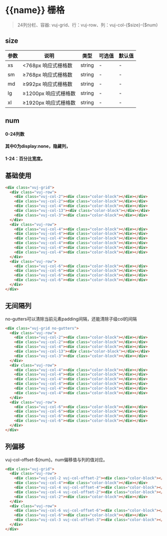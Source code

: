 # {{name}} 栅格
> 24列分栏、容器: vuj-grid、行：vuj-row、列：vuj-col-{$size}-{$num}

## size
| 参数      | 说明    | 类型      | 可选值       | 默认值   |
|---------- |-------- |---------- |-------------  |-------- |
| xs  | <768px  响应式栅格数    | string   | - | -|
| sm  | ≥768px  响应式栅格数    | string   | - | -|
| md  | ≥992px  响应式栅格数    | string   | - | -|
| lg  | ≥1200px  响应式栅格数    | string   | - | -|
| xl  | ≥1920px  响应式栅格数    | string   | - | -|

## num 
#### 0-24列数
#### 其中0为display:none，隐藏列，
#### 1-24：百分比宽度。

## 基础使用
<div class="vuj-grid">
  <div class="vuj-row">
    <div class="vuj-col-2"><div class="color-block"></div></div>
    <div class="vuj-col-2"><div class="color-block"></div></div>
    <div class="vuj-col-4"><div class="color-block"></div></div>
    <div class="vuj-col-13"><div class="color-block"></div></div>
    <div class="vuj-col-3"><div class="color-block"></div></div>
  </div>
  <div class="vuj-row">
    <div class="vuj-col-4"><div class="color-block"></div></div>
    <div class="vuj-col-4"><div class="color-block"></div></div>
    <div class="vuj-col-4"><div class="color-block"></div></div>
    <div class="vuj-col-4"><div class="color-block"></div></div>
    <div class="vuj-col-4"><div class="color-block"></div></div>
    <div class="vuj-col-4"><div class="color-block"></div></div>
  </div>
  <div class="vuj-row">
    <div class="vuj-col-6"><div class="color-block"></div></div>
    <div class="vuj-col-6"><div class="color-block"></div></div>
    <div class="vuj-col-6"><div class="color-block"></div></div>
    <div class="vuj-col-6"><div class="color-block"></div></div>
  </div>
</div>
<open-code :open="false">

```html
<div class="vuj-grid">
  <div class="vuj-row">
    <div class="vuj-col-2"><div class="color-block"></div></div>
    <div class="vuj-col-2"><div class="color-block"></div></div>
    <div class="vuj-col-4"><div class="color-block"></div></div>
    <div class="vuj-col-13"><div class="color-block"></div></div>
    <div class="vuj-col-3"><div class="color-block"></div></div>
  </div>
  <div class="vuj-row">
    <div class="vuj-col-4"><div class="color-block"></div></div>
    <div class="vuj-col-4"><div class="color-block"></div></div>
    <div class="vuj-col-4"><div class="color-block"></div></div>
    <div class="vuj-col-4"><div class="color-block"></div></div>
    <div class="vuj-col-4"><div class="color-block"></div></div>
    <div class="vuj-col-4"><div class="color-block"></div></div>
  </div>
  <div class="vuj-row">
    <div class="vuj-col-6"><div class="color-block"></div></div>
    <div class="vuj-col-6"><div class="color-block"></div></div>
    <div class="vuj-col-6"><div class="color-block"></div></div>
    <div class="vuj-col-6"><div class="color-block"></div></div>
  </div>
</div>
```

</open-code>

## 无间隔列
no-gutters可以清除当前元素padding间隔，还能清除子级col的间隔
<div class="vuj-grid no-gutters">
  <div class="vuj-row">
    <div class="vuj-col-2"><div class="color-block"></div></div>
    <div class="vuj-col-2"><div class="color-block"></div></div>
    <div class="vuj-col-4"><div class="color-block"></div></div>
    <div class="vuj-col-13"><div class="color-block"></div></div>
    <div class="vuj-col-3"><div class="color-block"></div></div>
  </div>
  <div class="vuj-row">
    <div class="vuj-col-4"><div class="color-block"></div></div>
    <div class="vuj-col-4"><div class="color-block"></div></div>
    <div class="vuj-col-4"><div class="color-block"></div></div>
    <div class="vuj-col-4"><div class="color-block"></div></div>
    <div class="vuj-col-4"><div class="color-block"></div></div>
    <div class="vuj-col-4"><div class="color-block"></div></div>
  </div>
  <div class="vuj-row">
    <div class="vuj-col-6"><div class="color-block"></div></div>
    <div class="vuj-col-6"><div class="color-block"></div></div>
    <div class="vuj-col-6"><div class="color-block"></div></div>
    <div class="vuj-col-6"><div class="color-block"></div></div>
  </div>
</div>
<open-code :open="false">

```html
<div class="vuj-grid no-gutters">
  <div class="vuj-row">
    <div class="vuj-col-2"><div class="color-block"></div></div>
    <div class="vuj-col-2"><div class="color-block"></div></div>
    <div class="vuj-col-4"><div class="color-block"></div></div>
    <div class="vuj-col-13"><div class="color-block"></div></div>
    <div class="vuj-col-3"><div class="color-block"></div></div>
  </div>
  <div class="vuj-row">
    <div class="vuj-col-4"><div class="color-block"></div></div>
    <div class="vuj-col-4"><div class="color-block"></div></div>
    <div class="vuj-col-4"><div class="color-block"></div></div>
    <div class="vuj-col-4"><div class="color-block"></div></div>
    <div class="vuj-col-4"><div class="color-block"></div></div>
    <div class="vuj-col-4"><div class="color-block"></div></div>
  </div>
  <div class="vuj-row">
    <div class="vuj-col-6"><div class="color-block"></div></div>
    <div class="vuj-col-6"><div class="color-block"></div></div>
    <div class="vuj-col-6"><div class="color-block"></div></div>
    <div class="vuj-col-6"><div class="color-block"></div></div>
  </div>
</div>
```

</open-code>

## 列偏移
vuj-col-offset-${num}。num偏移值与列的值对应。
<div class="vuj-grid">
  <div class="vuj-row">
    <div class="vuj-col-2 vuj-col-offset-2"><div class="color-block"></div></div>
    <div class="vuj-col-4"><div class="color-block"></div></div>
    <div class="vuj-col-4 vuj-col-offset-4"><div class="color-block"></div></div>
    <div class="vuj-col-4 vuj-col-offset-2"><div class="color-block"></div></div>
    <div class="vuj-col-2"><div class="color-block"></div></div>
  </div>
  <div class="vuj-row">
    <div class="vuj-col-6 vuj-col-offset-6"><div class="color-block"></div></div>
    <div class="vuj-col-6"><div class="color-block"></div></div>
    <div class="vuj-col-3 vuj-col-offset-3"><div class="color-block"></div></div>
  </div>
</div>

<open-code>

```html
<div class="vuj-grid">
  <div class="vuj-row">
    <div class="vuj-col-2 vuj-col-offset-2"><div class="color-block"></div></div>
    <div class="vuj-col-4"><div class="color-block"></div></div>
    <div class="vuj-col-4 vuj-col-offset-4"><div class="color-block"></div></div>
    <div class="vuj-col-4 vuj-col-offset-2"><div class="color-block"></div></div>
    <div class="vuj-col-2"><div class="color-block"></div></div>
  </div>
  <div class="vuj-row">
    <div class="vuj-col-6 vuj-col-offset-6"><div class="color-block"></div></div>
    <div class="vuj-col-6"><div class="color-block"></div></div>
    <div class="vuj-col-3 vuj-col-offset-3"><div class="color-block"></div></div>
  </div>
</div>
```

</open-code>

<script>
import openCode from 'docs/tmp/open-code';
export default {
  name: 'grid',
  data(){
    return {
      name: 'grid'
    }
  },
  components: {
    [openCode.name]: openCode
  }
}
</script>
